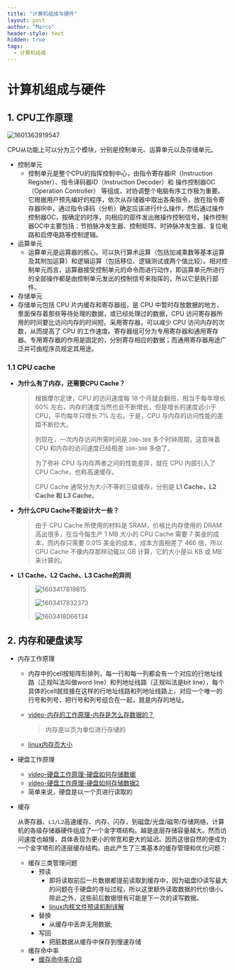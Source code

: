 ```yaml
---
title: "计算机组成与硬件"
layout: post
author: "Marco"
header-style: text
hidden: true
tags:
  - 计算机组成
---
```


# 计算机组成与硬件

## 1. CPU工作原理

![1601363919547](https://s2.loli.net/2022/01/21/xUvaARYc1yFNWK4.png)

CPU从功能上可以分为三个模块，分别是控制单元、运算单元以及存储单元。

* 控制单元
  *  控制单元是整个CPU的指挥控制中心，由指令寄存器IR（Instruction Register）、指令译码器ID（Instruction Decoder）和 操作控制器OC（Operation Controller） 等组成，对协调整个电脑有序工作极为重要。它根据用户预先编好的程序，依次从存储器中取出各条指令，放在指令寄存器IR中，通过指令译码（分析）确定应该进行什么操作，然后通过操作控制器OC，按确定的时序，向相应的部件发出微操作控制信号。操作控制器OC中主要包括：节拍脉冲发生器、控制矩阵、时钟脉冲发生器、复位电路和启停电路等控制逻辑。 
* 运算单元
  * 运算单元是运算器的核心。可以执行算术运算（包括加减乘数等基本运算及其附加运算）和逻辑运算（包括移位、逻辑测试或两个值比较）。相对控制单元而言，运算器接受控制单元的命令而进行动作，即运算单元所进行的全部操作都是由控制单元发出的控制信号来指挥的，所以它是执行部件。 
*  存储单元
  * 存储单元包括 CPU 片内缓存和寄存器组，是 CPU 中暂时存放数据的地方，里面保存着那些等待处理的数据，或已经处理过的数据，CPU 访问寄存器所用的时间要比访问内存的时间短。采用寄存器，可以减少 CPU 访问内存的次数，从而提高了 CPU 的工作速度。寄存器组可分为专用寄存器和通用寄存器。专用寄存器的作用是固定的，分别寄存相应的数据；而通用寄存器用途广泛并可由程序员规定其用途。 

### 1.1 CPU cache

* **为什么有了内存，还需要CPU Cache？**

  > 根据摩尔定律，CPU 的访问速度每 18 个月就会翻倍，相当于每年增长 60% 左右，内存的速度当然也会不断增长，但是增长的速度远小于 CPU，平均每年只增长 7% 左右。于是，CPU 与内存的访问性能的差距不断拉大。
  >
  > 到现在，一次内存访问所需时间是 `200~300` 多个时钟周期，这意味着 CPU 和内存的访问速度已经相差 `200~300` 多倍了。
  >
  > 为了弥补 CPU 与内存两者之间的性能差异，就在 CPU 内部引入了  CPU Cache，也称高速缓存。
  >
  > CPU Cache 通常分为大小不等的三级缓存，分别是 **L1 Cache、L2 Cache 和 L3 Cache**。

* **为什么CPU Cache不能设计大一些？**

  >  由于 CPU Cache 所使用的材料是 SRAM，价格比内存使用的 DRAM 高出很多，在当今每生产 1 MB 大小的 CPU Cache 需要 7 美金的成本，而内存只需要 0.015 美金的成本，成本方面相差了 466 倍，所以 CPU Cache 不像内存那样动辄以 GB 计算，它的大小是以 KB 或 MB 来计算的。 

* **L1 Cache、L2 Cache、L3 Cache的异同**

  > ![1603417819815](https://s2.loli.net/2022/01/21/WTMymqc8G19jK6b.png)
  >
  > ![1603417832373](https://s2.loli.net/2022/01/21/4qax7vWJnIHjRD9.png)
  >
  > ![1603418066134](https://s2.loli.net/2022/01/21/Mpujv91qI3eSw2C.png)

## 2. 内存和硬盘读写

- 内存工作原理

  - 内存中的cell按矩阵形排列，每一行和每一列都会有一个对应的行地址线路（正规叫法叫做word line）和列地址线路（正规叫法是bit line），每个具体的cell就挂接在这样的行地址线路和列地址线路上，对应一个唯一的行号和列号，把行号和列号组合在一起，就是内存的地址。

  - [video-内存的工作原理-内存是怎么存数据的？](https://www.youtube.com/watch?v=aO_kBa9DzPQ)

    > 内存是以页为单位进行存储的

  - [linux内存页大小](https://blog.csdn.net/qq_35995514/article/details/113060907)

- 硬盘工作原理
  - [video-硬盘工作原理-硬盘如何存储数据](https://www.youtube.com/watch?v=svhIPM2VT8U)
  - [video-硬盘工作原理-硬盘如何存储数据2](https://www.youtube.com/watch?v=UNLEvvmcyWA)
  - 简单来说，硬盘是以一个页进行读取的

- 缓存

  ​	从寄存器、`L1/L2`高速缓存、内存、闪存，到磁盘/光盘/磁带/存储网络，计算机的各级存储器硬件组成了一个金字塔结构。越是底层存储容量越大。然而访问速度也越慢，具体表现为更小的带宽和更大的延迟。因而这很自然的便成为一个金字塔形的逐层缓存结构。由此产生了三类基本的缓存管理和优化问题：

  - 缓存三类管理问题
    - 预读
      - 即将读取前后一片数据都提前读取到缓存中，因为磁盘IO读写最大的问题在于硬盘的寻址过程，所以这里额外读取数据的代价很小。除此之外，这些前后数据很有可能是下一次的读写数据。
      - [linux内核文件预读机制详解](https://blog.csdn.net/kunyus/article/details/104620057)
    - 替换
      - 从缓存中丢弃无用数据;
    - 写回
      - 把脏数据从缓存中保存到慢速存储
  - 缓存命中率
    - [缓存命中率介绍](https://blog.csdn.net/qq_22585453/article/details/110080900)



